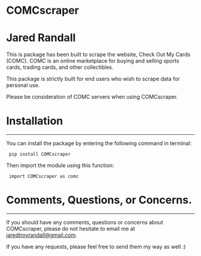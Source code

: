# COMCscraper

# Jared Randall

This is package has been built to scrape the website, Check Out My Cards (COMC). COMC is an online marketplace for buying and selling sports cards, trading cards, and other collectibles.

This package is strictly built for end users who wish to scrape data for personal use.

Please be consideration of COMC servers when using COMCscraper.

# Installation

---

You can install the package by entering the following command in terminal:

<code> pip install COMCscraper</code>

Then import the module using this function:

<code> import COMCscraper as comc</code>

# Comments, Questions, or Concerns.

---

If you should have any comments, questions or concerns about COMCscraper, please do not hesitate to email me at jaredtroyrandall@gmail.com.

If you have any requests, please feel free to send them my way as well :)